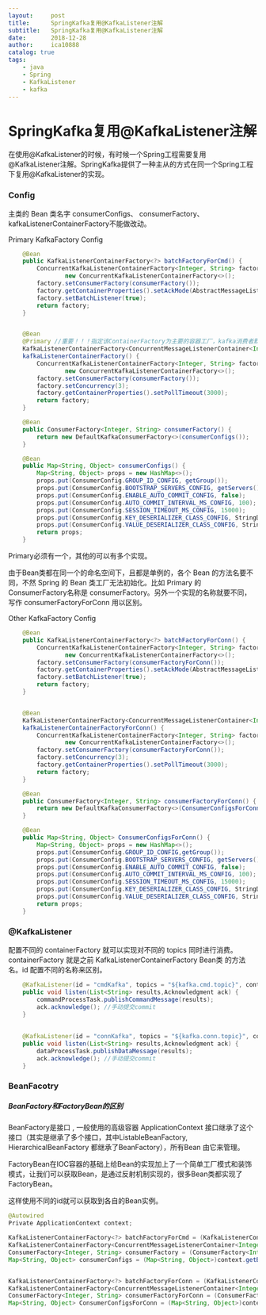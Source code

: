 ```yaml
---
layout:     post
title:      SpringKafka复用@KafkaListener注解
subtitle:   SpringKafka复用@KafkaListener注解
date:       2018-12-28
author:     ica10888
catalog: true
tags:
    - java
    - Spring
    - KafkaListener
    - kafka
---
```


# SpringKafka复用@KafkaListener注解

在使用@KafkaListener的时候，有时候一个Spring工程需要复用@KafkaListener注解。SpringKafka提供了一种主从的方式在同一个Spring工程下复用@KafkaListener的实现。

### Config

主类的 Bean 类名字 consumerConfigs、 consumerFactory、kafkaListenerContainerFactory不能做改动。

Primary KafkaFactory Config

``` java
    @Bean
    public KafkaListenerContainerFactory<?> batchFactoryForCmd() {
        ConcurrentKafkaListenerContainerFactory<Integer, String> factory =
                new ConcurrentKafkaListenerContainerFactory<>();
        factory.setConsumerFactory(consumerFactory());
        factory.getContainerProperties().setAckMode(AbstractMessageListenerContainer.AckMode.MANUAL_IMMEDIATE);
        factory.setBatchListener(true);
        return factory;
    }


    @Bean
    @Primary //重要！！！指定该ContainerFactory为主要的容器工厂，kafka消费者默认关联该容器
    KafkaListenerContainerFactory<ConcurrentMessageListenerContainer<Integer, String>>
    kafkaListenerContainerFactory() {
        ConcurrentKafkaListenerContainerFactory<Integer, String> factory =
                new ConcurrentKafkaListenerContainerFactory<>();
        factory.setConsumerFactory(consumerFactory());
        factory.setConcurrency(3);
        factory.getContainerProperties().setPollTimeout(3000);
        return factory;
    }

    @Bean
    public ConsumerFactory<Integer, String> consumerFactory() {
        return new DefaultKafkaConsumerFactory<>(consumerConfigs());
    }

    @Bean
    public Map<String, Object> consumerConfigs() {
        Map<String, Object> props = new HashMap<>();
        props.put(ConsumerConfig.GROUP_ID_CONFIG, getGroup());
        props.put(ConsumerConfig.BOOTSTRAP_SERVERS_CONFIG, getServers());
        props.put(ConsumerConfig.ENABLE_AUTO_COMMIT_CONFIG, false);
        props.put(ConsumerConfig.AUTO_COMMIT_INTERVAL_MS_CONFIG, 100);
        props.put(ConsumerConfig.SESSION_TIMEOUT_MS_CONFIG, 15000);
        props.put(ConsumerConfig.KEY_DESERIALIZER_CLASS_CONFIG, StringDeserializer.class);
        props.put(ConsumerConfig.VALUE_DESERIALIZER_CLASS_CONFIG, StringDeserializer.class);
        return props;
    }
```



Primary必须有一个，其他的可以有多个实现。

由于Bean类都在同一个的命名空间下，且都是单例的，各个 Bean 的方法名要不同，不然 Spring  的 Bean 类工厂无法初始化。比如 Primary 的 ConsumerFactory名称是 consumerFactory。另外一个实现的名称就要不同，写作 consumerFactoryForConn 用以区别。

Other KafkaFactory Config

``` java
    @Bean
    public KafkaListenerContainerFactory<?> batchFactoryForConn() {
        ConcurrentKafkaListenerContainerFactory<Integer, String> factory =
                new ConcurrentKafkaListenerContainerFactory<>();
        factory.setConsumerFactory(consumerFactoryForConn());
        factory.getContainerProperties().setAckMode(AbstractMessageListenerContainer.AckMode.MANUAL_IMMEDIATE);
        factory.setBatchListener(true);
        return factory;
    }


    @Bean
    KafkaListenerContainerFactory<ConcurrentMessageListenerContainer<Integer, String>>
    kafkaListenerContainerFactoryForConn() {
        ConcurrentKafkaListenerContainerFactory<Integer, String> factory =
                new ConcurrentKafkaListenerContainerFactory<>();
        factory.setConsumerFactory(consumerFactoryForConn());
        factory.setConcurrency(3);
        factory.getContainerProperties().setPollTimeout(3000);
        return factory;
    }

    @Bean
    public ConsumerFactory<Integer, String> consumerFactoryForConn() {
        return new DefaultKafkaConsumerFactory<>(ConsumerConfigsForConn());
    }

    @Bean
    public Map<String, Object> ConsumerConfigsForConn() {
        Map<String, Object> props = new HashMap<>();
        props.put(ConsumerConfig.GROUP_ID_CONFIG,getGroup());
        props.put(ConsumerConfig.BOOTSTRAP_SERVERS_CONFIG, getServers());
        props.put(ConsumerConfig.ENABLE_AUTO_COMMIT_CONFIG, false);
        props.put(ConsumerConfig.AUTO_COMMIT_INTERVAL_MS_CONFIG, 100);
        props.put(ConsumerConfig.SESSION_TIMEOUT_MS_CONFIG, 15000);
        props.put(ConsumerConfig.KEY_DESERIALIZER_CLASS_CONFIG, StringDeserializer.class);
        props.put(ConsumerConfig.VALUE_DESERIALIZER_CLASS_CONFIG, StringDeserializer.class);
        return props;
    }
```

### @KafkaListener

配置不同的 containerFactory 就可以实现对不同的 topics 同时进行消费。containerFactory 就是之前 KafkaListenerContainerFactory Bean类 的方法名。id 配置不同的名称来区别。

``` java
    @KafkaListener(id = "cmdKafka", topics = "${kafka.cmd.topic}", containerFactory = "batchFactoryForCmd")
    public void listen(List<String> results,Acknowledgment ack) {
        commandProcessTask.publishCommandMessage(results);
        ack.acknowledge(); //手动提交commit
    }
    
    
    @KafkaListener(id = "connKafka", topics = "${kafka.conn.topic}", containerFactory = "batchFactoryForConn")
    public void listen(List<String> results,Acknowledgment ack) {
        dataProcessTask.publishDataMessage(results);
        ack.acknowledge(); //手动提交commit
    }
```

### BeanFacotry

##### BeanFactory和FactoryBean的区别

BeanFactory是接口 , 一般使用的高级容器  ApplicationContext 接口继承了这个接口（其实是继承了多个接口，其中ListableBeanFactory, HierarchicalBeanFactory 都继承了BeanFactory），所有Bean 由它来管理。

FactoryBean在IOC容器的基础上给Bean的实现加上了一个简单工厂模式和装饰模式，让我们可以获取Bean，是通过反射机制实现的，很多Bean类都实现了FactoryBean<T>。

这样使用不同的id就可以获取到各自的Bean实例。

``` java
@Autowired
Private ApplicationContext context;
```

``` java
KafkaListenerContainerFactory<?> batchFactoryForCmd = (KafkaListenerContainerFactory<?>) context.getBean("batchFactoryForCmd");
KafkaListenerContainerFactory<ConcurrentMessageListenerContainer<Integer, String>> kafkaListenerContainerFactory =(KafkaListenerContainerFactory<ConcurrentMessageListenerContainer<Integer, String>>) context.getBean("kafkaListenerContainerFactory");
ConsumerFactory<Integer, String> consumerFactory = (ConsumerFactory<Integer, String>) context.getBean("consumerFactory");
Map<String, Object> consumerConfigs = (Map<String, Object>)context.getBean("consumerConfigs");


KafkaListenerContainerFactory<?> batchFactoryForConn = (KafkaListenerContainerFactory<?>) context.getBean("batchFactoryForConn");
KafkaListenerContainerFactory<ConcurrentMessageListenerContainer<Integer, String>> kafkaListenerContainerFactoryForConn =(KafkaListenerContainerFactory<ConcurrentMessageListenerContainer<Integer, String>>) context.getBean("kafkaListenerContainerFactoryForConn");
ConsumerFactory<Integer, String> consumerFactoryForConn = (ConsumerFactory<Integer, String>)context.getBean("consumerFactoryForConn");
Map<String, Object> ConsumerConfigsForConn = (Map<String, Object>)context.getBean("ConsumerConfigsForConn");

```

